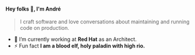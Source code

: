 #### Hey folks 👋, I'm André
> I craft software and love conversations about maintaining and running code on production.

- 🔭 I’m currently working at **Red Hat** as an Architect.
- ⚡ Fun fact **I am a blood elf, holy paladin with high rio.**
